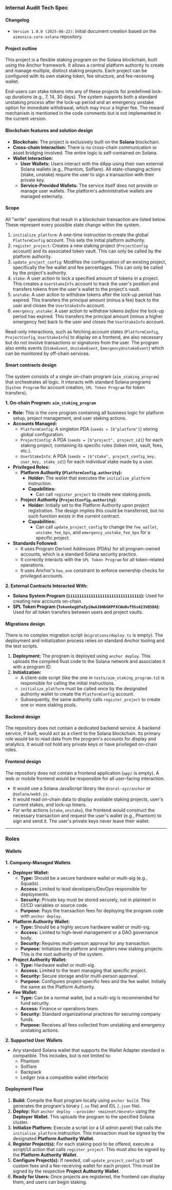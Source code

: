 ### **Internal Audit Tech Spec**

#### **Changelog**
*   `Version 1.0.0 (2025-06-22)`: Initial document creation based on the `aimonica-core-solana` repository.

#### **Project outline**
This project is a flexible staking program on the Solana blockchain, built using the Anchor framework. It allows a central platform authority to create and manage multiple, distinct staking projects. Each project can be configured with its own staking token, fee structure, and fee-receiving wallet.

End-users can stake tokens into any of these projects for predefined lock-up durations (e.g., 7, 14, 30 days). The system supports both a standard unstaking process after the lock-up period and an emergency unstake option for immediate withdrawal, which may incur a higher fee. The reward mechanism is mentioned in the code comments but is not implemented in the current version.

#### **Blockchain features and solution design**
*   **Blockchain:** The project is exclusively built on the **Solana** blockchain.
*   **Cross-chain Interaction:** There is no cross-chain communication or asset bridging involved. The entire logic is self-contained on Solana.
*   **Wallet Interaction:**
    *   **User Wallets:** Users interact with the dApp using their own external Solana wallets (e.g., Phantom, Solflare). All state-changing actions (stake, unstake) require the user to sign a transaction with their private key.
    *   **Service-Provided Wallets:** The service itself does not provide or manage user wallets. The platform's administrative wallets are managed externally.

#### **Scope**
All "write" operations that result in a blockchain transaction are listed below. These represent every possible state change within the system.

1.  `initialize_platform`: A one-time instruction to create the global `PlatformConfig` account. This sets the initial platform authority.
2.  `register_project`: Creates a new staking project (`ProjectConfig` account) and its associated token vault. This can only be called by the platform authority.
3.  `update_project_config`: Modifies the configuration of an existing project, specifically the fee wallet and fee percentages. This can only be called by the project's authority.
4.  `stake`: A user action to lock a specified amount of tokens in a project. This creates a `UserStakeInfo` account to track the user's position and transfers tokens from the user's wallet to the project's vault.
5.  `unstake`: A user action to withdraw tokens after the lock-up period has expired. This transfers the principal amount (minus a fee) back to the user and closes the `UserStakeInfo` account.
6.  `emergency_unstake`: A user action to withdraw tokens *before* the lock-up period has expired. This transfers the principal amount (minus a higher emergency fee) back to the user and closes the `UserStakeInfo` account.

Read-only interactions, such as fetching account states (`PlatformConfig`, `ProjectConfig`, `UserStakeInfo`) to display on a frontend, are also necessary but do not involve transactions or signatures from the user. The program also emits events (`StakeEvent`, `UnstakeEvent`, `EmergencyUnstakeEvent`) which can be monitored by off-chain services.

#### **Smart contracts design**
The system consists of a single on-chain program (`aim_staking_program`) that orchestrates all logic. It interacts with standard Solana programs (`System Program` for account creation, `SPL Token Program` for token transfers).

**1. On-chain Program: `aim_staking_program`**
*   **Role:** This is the core program containing all business logic for platform setup, project management, and user staking actions.
*   **Accounts Managed:**
    *   `PlatformConfig`: A singleton PDA (`seeds = [b"platform"]`) storing global configuration.
    *   `ProjectConfig`: A PDA (`seeds = [b"project", project_id]`) for each staking project, containing its specific rules (token mint, vault, fees, etc.).
    *   `UserStakeInfo`: A PDA (`seeds = [b"stake", project_config_key, user_key, stake_id]`) for each individual stake made by a user.
*   **Privileged Roles:**
    *   **Platform Authority (`PlatformConfig.authority`):**
        *   **Holder:** The wallet that executes the `initialize_platform` instruction.
        *   **Capabilities:**
            *   Can call `register_project` to create new staking pools.
    *   **Project Authority (`ProjectConfig.authority`):**
        *   **Holder:** Initially set to the Platform Authority upon project registration. The design implies this could be transferred, but no such function exists in the current contract.
        *   **Capabilities:**
            *   Can call `update_project_config` to change the `fee_wallet`, `unstake_fee_bps`, and `emergency_unstake_fee_bps` for a specific project.
*   **Standards Followed:**
    *   It uses Program Derived Addresses (PDAs) for all program-owned accounts, which is a standard Solana security practice.
    *   It correctly interacts with the `SPL Token Program` for all token-related operations.
    *   It uses Anchor's `has_one` constraint to enforce ownership checks for privileged accounts.

**2. External Contracts Interacted With:**
*   **Solana System Program (`11111111111111111111111111111111`):** Used for creating new accounts on-chain.
*   **SPL Token Program (`TokenkegQfeZyiNwAJbNbGKPFXCWuBvf9Ss623VQ5DA`):** Used for all token transfers between users and project vaults.

#### **Migrations design**
There is no complex migration script (`migrations/deploy.ts` is empty). The deployment and initialization process relies on standard Anchor tooling and the test scripts.
1.  **Deployment:** The program is deployed using `anchor deploy`. This uploads the compiled Rust code to the Solana network and associates it with a program ID.
2.  **Initialization:**
    *   A client-side script (like the one in `tests/aim_staking_program.ts`) is responsible for calling the initial instructions.
    *   `initialize_platform` must be called once by the designated authority wallet to create the `PlatformConfig` account.
    *   Subsequently, the same authority calls `register_project` to create one or more staking pools.

#### **Backend design**
The repository does not contain a dedicated backend service. A backend service, if built, would act as a client to the Solana blockchain. Its primary role would be to read data from the program's accounts for display and analytics. It would not hold any private keys or have privileged on-chain roles.

#### **Frontend design**
The repository does not contain a frontend application (`app/` is empty). A web or mobile frontend would be responsible for all user-facing interaction.
*   It would use a Solana JavaScript library like `@coral-xyz/anchor` or `@solana/web3.js`.
*   It would read on-chain data to display available staking projects, user's current stakes, and lock-up timers.
*   For write actions (`stake`, `unstake`), the frontend would construct the necessary transaction and request the user's wallet (e.g., Phantom) to sign and send it. The user's private keys never leave their wallet.

---

### **Roles**

#### **Wallets**

**1. Company-Managed Wallets**
*   **Deployer Wallet:**
    *   **Type:** Should be a secure hardware wallet or multi-sig (e.g., Squads).
    *   **Access:** Limited to lead developers/DevOps responsible for deployments.
    *   **Security:** Private key must be stored securely, not in plaintext in CI/CD variables or source code.
    *   **Purpose:** Pays the transaction fees for deploying the program code with `anchor deploy`.
*   **Platform Authority Wallet:**
    *   **Type:** Should be a highly secure hardware wallet or multi-sig.
    *   **Access:** Limited to high-level management or a DAO governance body.
    *   **Security:** Requires multi-person approval for any transaction.
    *   **Purpose:** Initializes the platform and registers new staking projects. This is the root authority of the system.
*   **Project Authority Wallet:**
    *   **Type:** Hardware wallet or multi-sig.
    *   **Access:** Limited to the team managing that specific project.
    *   **Security:** Secure storage and/or multi-person approval.
    *   **Purpose:** Configures project-specific fees and the fee wallet. Initially the same as the Platform Authority.
*   **Fee Wallet:**
    *   **Type:** Can be a normal wallet, but a multi-sig is recommended for fund security.
    *   **Access:** Finance or operations team.
    *   **Security:** Standard organizational practices for securing company funds.
    *   **Purpose:** Receives all fees collected from unstaking and emergency unstaking actions.

**2. Supported User Wallets**
*   Any standard Solana wallet that supports the Wallet Adapter standard is compatible. This includes, but is not limited to:
    *   Phantom
    *   Solflare
    *   Backpack
    *   Ledger (via a compatible wallet interface)

#### **Deployment Flow**

1.  **Build:** Compile the Rust program locally using `anchor build`. This generates the program's binary (`.so` file) and IDL (`.json` file).
2.  **Deploy:** Run `anchor deploy --provider <mainnet/devnet>` using the **Deployer Wallet**. This uploads the program to the specified Solana cluster.
3.  **Initialize Platform:** Execute a script (or a UI admin panel) that calls the `initialize_platform` instruction. This transaction must be signed by the designated **Platform Authority Wallet**.
4.  **Register Project(s):** For each staking pool to be offered, execute a script/UI action that calls `register_project`. This must also be signed by the **Platform Authority Wallet**.
5.  **Configure Project(s):** If needed, call `update_project_config` to set custom fees and a fee-receiving wallet for each project. This must be signed by the respective **Project Authority Wallet**.
6.  **Ready for Users:** Once projects are registered, the frontend can display them, and users can begin staking.